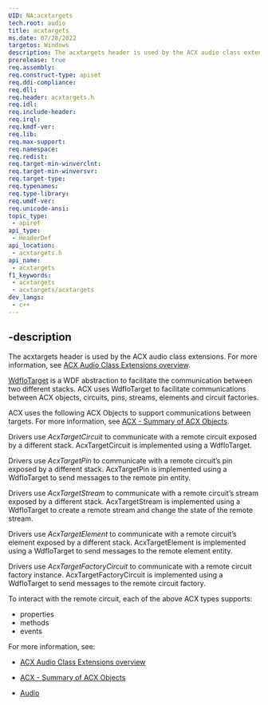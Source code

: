 ```yaml
---
UID: NA:acxtargets
tech.root: audio
title: acxtargets
ms.date: 07/28/2022
targetos: Windows
description: The acxtargets header is used by the ACX audio class extensions.
prerelease: true
req.assembly: 
req.construct-type: apiset
req.ddi-compliance: 
req.dll: 
req.header: acxtargets.h
req.idl: 
req.include-header: 
req.irql: 
req.kmdf-ver: 
req.lib: 
req.max-support: 
req.namespace: 
req.redist: 
req.target-min-winverclnt: 
req.target-min-winversvr: 
req.target-type: 
req.typenames: 
req.type-library: 
req.umdf-ver: 
req.unicode-ansi: 
topic_type:
 - apiref
api_type:
 - HeaderDef
api_location:
 - acxtargets.h
api_name:
 - acxtargets
f1_keywords:
 - acxtargets
 - acxtargets/acxtargets
dev_langs:
 - c++
---
```


## -description

The acxtargets header is used by the ACX audio class extensions. For more information, see [ACX Audio Class Extensions overview](/windows-hardware/drivers/audio/acx-audio-class-extensions-overview).

[WdfIoTarget](/windows-hardware/drivers/ddi/wdfiotarget/) is a WDF abstraction to facilitate the communication between two different stacks. ACX uses WdfIoTarget to facilitate communications between ACX objects, circuits, pins, streams, elements and circuit factories.

ACX uses the following ACX Objects to support communications between targets. For more information, see [ACX - Summary of ACX Objects](/windows-hardware/drivers/audio/acx-summary-of-objects).

Drivers use *AcxTargetCircuit* to communicate with a remote circuit exposed by a different stack. AcxTargetCircuit is implemented using a WdfIoTarget.

Drivers use *AcxTargetPin* to communicate with a remote circuit’s pin exposed by a different stack. AcxTargetPin is implemented using a WdfIoTarget to send messages to the remote pin entity.

Drivers use *AcxTargetStream* to communicate with a remote circuit’s stream exposed by a different stack. AcxTargetStream is implemented using a WdfIoTarget to create a remote stream and change the state of the remote stream.

Drivers use *AcxTargetElement* to communicate with a remote circuit’s element exposed by a different stack. AcxTargetElement is implemented using a WdfIoTarget to send messages to the remote element entity.

Drivers use *AcxTargetFactoryCircuit* to communicate with a remote circuit factory instance. AcxTargetFactoryCircuit is implemented using a WdfIoTarget to send messages to the remote circuit factory.

To interact with the remote circuit, each of the above ACX types supports:

- properties
- methods 
- events
 
For more information, see:

- [ACX Audio Class Extensions overview](/windows-hardware/drivers/audio/acx-audio-class-extensions-overview)

- [ACX - Summary of ACX Objects](/windows-hardware/drivers/audio/acx-summary-of-objects)
 
- [Audio](../_audio/index.md)

